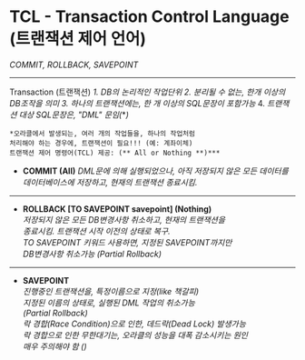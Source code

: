 
    
# TCL - Transaction Control Language (트랜잭션 제어 언어)

*COMMIT, ROLLBACK, SAVEPOINT*


---

Transaction (트랜잭션)
*1. DB의 논리적인 작업단위
2. 분리될 수 없는, 한개 이상의 DB조작을 의미
3. 하나의 트랜잭션에는, 한 개 이상의 SQL문장이 포함가능*
4.  *트랜잭션 대상 SQL문장은, "DML" 문임(***)*

```
*오라클에서 발생되는, 여러 개의 작업들을, 하나의 작업처럼
처리해야 하는 경우에, 트랜잭션이 필요!!! (예: 계좌이체)
트랜잭션 제어 명령어(TCL) 제공: (** All or Nothing **)***
```

- **COMMIT (All)**
*DML문에 의해 실행되었으나, 아직 저장되지 않은 모든 데이터를  
데이터베이스에 저장하고, 현재의 트랜잭션 종료시킴.*  
****
- **ROLLBACK [TO SAVEPOINT savepoint] (Nothing)**     
*저장되지 않은 모든 DB변경사항 취소하고, 현재의 트랜잭션을  
종료시킴. 트랜잭션 시작 이전의 상태로 복구.  
TO SAVEPOINT 키워드 사용하면, 지정된 SAVEPOINT까지만  
DB변경사항 취소가능 (Partial Rollback)*  
****
- **SAVEPOINT**  
*진행중인 트랜잭션을, 특정이름으로 지정(like 책갈피)  
지정된 이름의 상태로, 실행된 DML 작업의 취소가능  
 (Partial Rollback)  
락 경합(Race Condition)으로 인한, 데드락(Dead Lock) 발생가능  
락 경합으로 인한 무한대기는, 오라클의 성능을 대폭 감소시키는 원인  
매우 주의해야 함 ()*  
